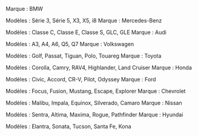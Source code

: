 Marque : BMW

Modèles : Série 3, Série 5, X3, X5, i8
Marque : Mercedes-Benz

Modèles : Classe C, Classe E, Classe S, GLC, GLE
Marque : Audi

Modèles : A3, A4, A6, Q5, Q7
Marque : Volkswagen

Modèles : Golf, Passat, Tiguan, Polo, Touareg
Marque : Toyota

Modèles : Corolla, Camry, RAV4, Highlander, Land Cruiser
Marque : Honda

Modèles : Civic, Accord, CR-V, Pilot, Odyssey
Marque : Ford

Modèles : Focus, Fusion, Mustang, Escape, Explorer
Marque : Chevrolet

Modèles : Malibu, Impala, Equinox, Silverado, Camaro
Marque : Nissan

Modèles : Sentra, Altima, Maxima, Rogue, Pathfinder
Marque : Hyundai

Modèles : Elantra, Sonata, Tucson, Santa Fe, Kona